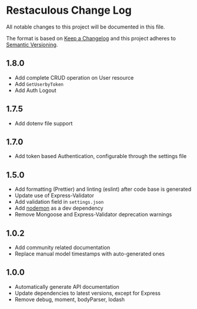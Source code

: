# Restaculous Change Log

All notable changes to this project will be documented in this file.

The format is based on [Keep a Changelog](http://keepachangelog.com/) and this project adheres to [Semantic Versioning](http://semver.org/).

## 1.8.0
- Add complete CRUD operation on User resource
- Add `GetUserbyToken`
- Add Auth Logout
## 1.7.5
- Add dotenv file support

## 1.7.0
- Add token based Authentication, configurable through the settings file

## 1.5.0
- Add formatting (Prettier) and linting (eslint) after code base is generated
- Update use of Express-Validator
- Add validation field in `settings.json`
- Add [nodemon](https://www.npmjs.com/package/nodemon) as a dev dependency
- Remove Mongoose and Express-Validator deprecation warnings

## 1.0.2
- Add community related documentation
- Replace manual model timestamps with auto-generated ones

## 1.0.0
- Automatically generate API documentation
- Update dependencies to latest versions, except for Express
- Remove debug, moment, bodyParser, lodash
